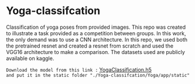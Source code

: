 # Yoga-classifcation
Classification of yoga poses from provided images. 
This repo was created to illustrate a task provided as a competition between groups. 
In this work, the only demand was to use a CNN architecture.
In this repo, we used both the pretrained resnet and created a resnet from scratch and used the VGG16 architecture to make a comparison.
The datasets used are publicly available on kaggle.

`` Download the model from this link : ``
[YogaClassification.h5](https://drive.google.com/drive/folders/1cBqOPLB8ysHFaS1x__KZjlumiOodvlZc?usp=sharing) <br />
`` and put it in the static folder "./Yoga-classifcation/Yoga/app/static" ``

